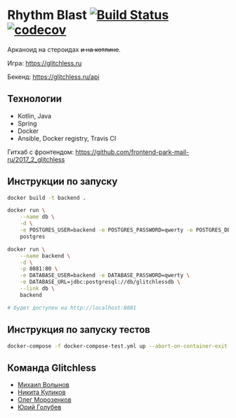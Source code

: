# Rhythm Blast [![Build Status](https://travis-ci.org/java-park-mail-ru/Glitchless-09-2017.svg?branch=dev)](https://travis-ci.org/java-park-mail-ru/Glitchless-09-2017) [![codecov](https://codecov.io/gh/java-park-mail-ru/Glitchless-09-2017/branch/master/graph/badge.svg)](https://codecov.io/gh/java-park-mail-ru/Glitchless-09-2017)

Арканоид на стероидах <s>и на котлине</s>.

Игра: https://glitchless.ru

Бекенд: https://glitchless.ru/api


## Технологии

- Kotlin, Java
- Spring
- Docker
- Ansible, Docker registry, Travis CI

Гитхаб с фронтендом: https://github.com/frontend-park-mail-ru/2017_2_glitchless


## Инструкции по запуску

```sh
docker build -t backend .

docker run \
    --name db \
    -d \
    -e POSTGRES_USER=backend -e POSTGRES_PASSWORD=qwerty -e POSTGRES_DB=glitchlessdb \
    postgres

docker run \
    --name backend \
    -d \
    -p 8081:80 \
    -e DATABASE_USER=backend -e DATABASE_PASSWORD=qwerty \
    -e DATABASE_URL=jdbc:postgresql://db/glitchlessdb \
    --link db \
    backend 

# будет доступен на http://localhost:8081
```

## Инструкция по запуску тестов

```sh
docker-compose -f docker-compose-test.yml up --abort-on-container-exit
```

## Команда Glitchless

- [Михаил Волынов](https://github.com/StealthTech)
- [Никита Куликов](https://github.com/LionZXY)
- [Олег Морозенков](https://github.com/reo7sp)
- [Юрий Голубев](https://github.com/Ansile)
